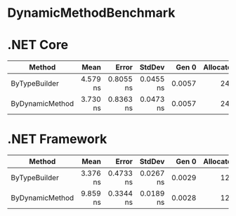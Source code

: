 # DynamicMethodBenchmark

# .NET Core

|          Method |     Mean |     Error |    StdDev |  Gen 0 | Allocated |
|---------------- |---------:|----------:|----------:|-------:|----------:|
|   ByTypeBuilder | 4.579 ns | 0.8055 ns | 0.0455 ns | 0.0057 |      24 B |
| ByDynamicMethod | 3.730 ns | 0.8363 ns | 0.0473 ns | 0.0057 |      24 B |

# .NET Framework

|          Method |     Mean |     Error |    StdDev |  Gen 0 | Allocated |
|---------------- |---------:|----------:|----------:|-------:|----------:|
|   ByTypeBuilder | 3.376 ns | 0.4733 ns | 0.0267 ns | 0.0029 |      12 B |
| ByDynamicMethod | 9.859 ns | 0.3344 ns | 0.0189 ns | 0.0028 |      12 B |
